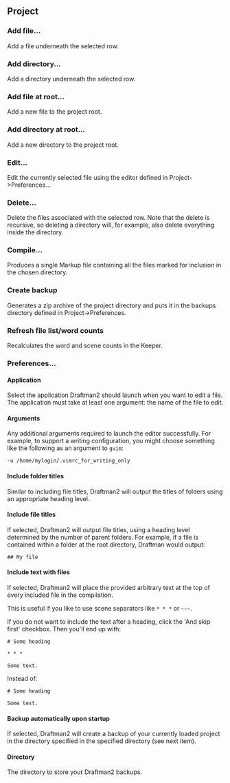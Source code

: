 ## Project

### Add file...

Add a file underneath the selected row.

### Add directory...

Add a directory underneath the selected row.

### Add file at root...

Add a new file to the project root.

### Add directory at root...

Add a new directory to the project root.

### Edit...

Edit the currently selected file using the editor defined in Project->Preferences...

### Delete...

Delete the files associated with the selected row. Note that the delete is recursive, so deleting a directory will, for example, also delete everything inside the directory.

### Compile...

Produces a single Markup file containing all the files marked for inclusion in the chosen directory.

### Create backup

Generates a zip archive of the project directory and puts it in the backups directory defined in Project->Preferences.

### Refresh file list/word counts

Recalculates the word and scene counts in the Keeper.

### Preferences...

#### Application

Select the application Draftman2 should launch when you want to edit a file. The application must take at least one argument: the name of the file to edit.

#### Arguments

Any additional arguments required to launch the editor successfully. For example, to support a writing configuration, you might choose something like the following as an argument to `gvim`:

```
-u /home/mylogin/.vimrc_for_writing_only
```

#### Include folder titles

Similar to including file titles, Draftman2 will output the titles of folders using an appropriate heading level.

#### Include file titles

If selected, Draftman2 will output file titles, using a heading level determined by the number of parent folders. For example, if a file is contained within a folder at the root directory, Draftman would output:

```
## My file
```

#### Include text with files

If selected, Draftman2 will place the provided arbitrary text at the top of every included file in the compilation.

This is useful if you like to use scene separators like `* * *` or `~~~`.

If you do not want to include the text after a heading, click the 'And skip first' checkbox. Then you'll end up with:

```
# Some heading

* * *

Some text.
```

Instead of:

```
# Some heading

Some text.
```

#### Backup automatically upon startup

If selected, Draftman2 will create a backup of your currently loaded project in the directory specified in the specified directory (see next item).

#### Directory

The directory to store your Draftman2 backups.

